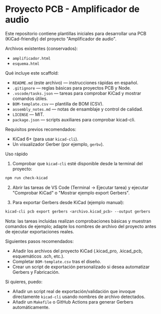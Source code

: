 # Proyecto PCB - Amplificador de audio

Este repositorio contiene plantillas iniciales para desarrollar una PCB (KiCad-friendly) del proyecto "Amplificador de audio".

Archivos existentes (conservados):
- `amplificador.html`
- `esquema.html`

Qué incluye este scaffold:
- `README.md` (este archivo) — instrucciones rápidas en español.
- `.gitignore` — reglas básicas para proyectos PCB y Node.
- `.vscode/tasks.json` — tareas para comprobar KiCad y mostrar comandos útiles.
- `BOM-template.csv` — plantilla de BOM (CSV).
- `assembly_notes.md` — notas de ensamblaje y control de calidad.
- `LICENSE` — MIT.
- `package.json` — scripts auxiliares para comprobar kicad-cli.

Requisitos previos recomendados:
- KiCad 6+ (para usar `kicad-cli`).
- Un visualizador Gerber (por ejemplo, `gerbv`).

Uso rápido

1. Comprobar que `kicad-cli` esté disponible desde la terminal del proyecto:

```bash
npm run check-kicad
```

2. Abrir las tareas de VS Code (Terminal → Ejecutar tarea) y ejecutar "Comprobar KiCad" o "Mostrar ejemplo export Gerbers".

3. Para exportar Gerbers desde KiCad (ejemplo manual):

```bash
kicad-cli pcb export gerbers <archivo.kicad_pcb> --output gerbers
```

Nota: las tareas incluidas realizan comprobaciones básicas y muestran comandos de ejemplo; adapte los nombres de archivo del proyecto antes de ejecutar exportaciones reales.

Siguientes pasos recomendados:
- Añadir los archivos del proyecto KiCad (.kicad_pro, .kicad_pcb, esquemáticos .sch, etc.).
- Completar `BOM-template.csv` tras el diseño.
- Crear un script de exportación personalizado si desea automatizar Gerbers y Fabricación.

Si quieres, puedo:
- Añadir un script real de exportación/validación que invoque directamente `kicad-cli` usando nombres de archivo detectados.
- Añadir un `Makefile` o GitHub Actions para generar Gerbers automáticamente.
